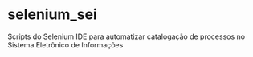 # selenium_sei

Scripts do Selenium IDE para automatizar catalogação de processos no Sistema Eletrônico de Informações
